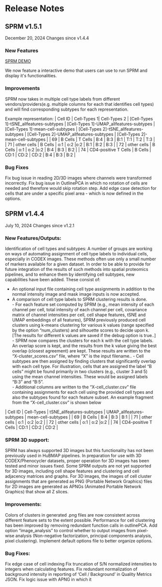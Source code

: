# Release Notes

## SPRM v1.5.1
December 20, 2024 Changes since v1.4.4

### New Features

[SPRM DEMO](https://github.com/murphygroup/SPRM/tree/master/demo)

We now feature a interactive demo that users can use to run SPRM and display it's functionalities. 

### Improvements

SPRM now takes in multiple cell type labels from different vendors/providers(e.g. multiple columns for each that identifies cell types) and will find corresponding subtypes for each representation. 

Example representation:
| Cell ID | Cell-Types 1| Cell-Types 2 | [Cell-Types 1]-tSNE_allfeatures-subtypes | [Cell-Types 1]-UMAP_allfeatures-subtypes | [Cell-Types 1]-mean-cell-subtypes | [Cell-Types 2]-tSNE_allfeatures-subtypes | [Cell-Types 2]-UMAP_allfeatures-subtypes | [Cell-Types 2]-mean-cell-subtypes |
| 69 | B Cells | T Cells | B:4 | B:3 | B:1 | T:1 | T:2 | T:3 |
| 71 | other cells | B Cells | o:1 | o:2 |o:2 | B:1 | B:2 | B:3 |
| 72 | other cells | B Cells | o:1 | o:2 |o:2 | B:4 | B:3 | B:2 |
| 74 | CD4-positive T Cells | B Cells | CD:1 | CD:2 | CD:2 | B:4 | B:3 | B:2 |

### Bug Fixes

Fix bug issue in reading 2D/3D images where channels were transformed incorrectly. 
Fix bug issue in OutlinePCA in which no rotation of cells are needed and therefore would skip rotation step.
Add edge case detection for cells that are under a specific pixel area - which is now defined in the options.


## SPRM v1.4.4
July 10, 2024 Changes since v1.2.1

### New Features/Outputs:
Identification of cell types and subtypes: A number of groups are working on ways of automating assignment of cell type labels to individual cells, especially in CODEX images.  These methods often use only a small number of markers available for a given dataset.  In order to be able to provide for future integration of the results of such methods into spatial proteomics pipelines, and to enhance them by identifying cell subtypes, new capabilities have been added.  These consist of:
- An optional input file containing cell type assignments in addition to the normal intensity image and mask image inputs is now accepted.
- A comparison of cell type labels to SPRM clustering results is done.  
        - For each feature set computed by SPRM (e.g., mean intensity of each channel per cell, total intensity of each channel per cell, covariance matrix of channel intensities per cell, cell shape features, tSNE and UMAP embeddings of all features), SPRM previously produced cell clusters using k-means clustering for various k values (range specified by the option “num_clusters) and silhouette scores to decide upon k.  [The results for different k values are saved if the debug option is true..]
        - SPRM now compares the clusters for each k with the cell type labels.  An overlap score is kept, and the results from the k value giving the best overlap (closest agreement) are kept.  These results are written to the “X-cluster_scores.csv” file, where “X” is the input filename..
        - Cell subtypes are then assigned by finding clusters that significantly overlap with each cell type. For illustration, cells that are assigned the label “B cells” might be found primarily in two clusters (e.g., cluster 3 and 5) using the mean channel intensities.  These would be assigned labels “B:3” and “B:5”.  
        - Additional columns are written to the “X-cell_cluster.csv” file containing assignments for each cell using the provided cell types and also the subtypes found for each feature subset. An example fragment from the “X-cell_cluster.csv” is shown below
 
| Cell ID | Cell-Types | tSNE_allfeatures-subtypes | UMAP_allfeatures-subtypes | mean-cell-subtypes |
| 69 | B Cells | B:4 | B:3 | B:1 |
| 71 | other cells | o:1 | o:2 |o:2 |
| 72 | other cells | o:1 | o:2 |o:2 |
| 74 | CD4-positive T Cells | CD:1 | CD:2 | CD:2 |


### SPRM 3D support: 

SPRM has always supported 3D images but this functionality has not been previously used in HuBMAP pipelines.  In preparation for use with 3D CODEX/Phenocycler datasets, proper operation for 3D images has been tested and minor issues fixed.  Some SPRM outputs are not yet supported for 3D images, including cell shape features and clustering and cell adjacency matrices and graphs.  For 3D images, the images of  cell cluster assignments that are generated as PNG (Portable Network Graphics) files for 2D images are generated as APNGs (Animated Portable Network Graphics) that show all Z slices.

### Improvements:
Colors of clusters in generated .png files are now consistent across different feature sets to the extent possible.
Performance for cell clustering has been improved by removing redundant function calls in outlinePCA.
Add option “image_analysis” to control whether to output images from pixel-wise analysis (Non-negative factorization, principal components analysis, pixel clustering).
Implement default options file to better organize options. 

### Bug Fixes:
Fix edge case of cell indexing
Fix truncation of S/N normalized intensities to integers when calculating features.
Fix redundant normalization of background intensity in reporting of ‘Cell / Background’ in Quality Metrics JSON.
Fix logic issue with APNG in which it 
